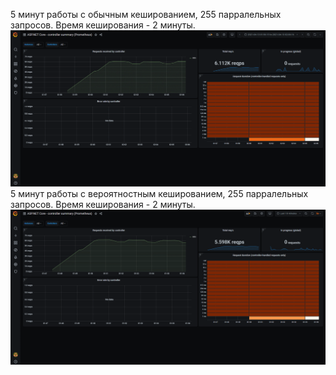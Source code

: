 5 минут работы с обычным кешированием, 255 парралельных запросов. Время кеширования - 2 минуты.
![Screen](SimpleCache_5min.png)
5 минут работы с вероятностным кешированием, 255 парралельных запросов. Время кеширования - 2 минуты.
![Screen](Probabilistic_5min.png)